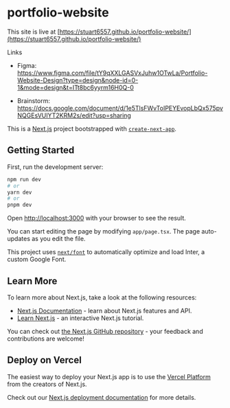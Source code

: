 # portfolio-website

This site is live at [https://stuart6557.github.io/portfolio-website/](https://stuart6557.github.io/portfolio-website/)

Links

- Figma: https://www.figma.com/file/tY9qXXLGASVxJuhw1OTwLa/Portfolio-Website-Design?type=design&node-id=0-1&mode=design&t=ITt8bc6yyrm16H0Q-0

- Brainstorm: https://docs.google.com/document/d/1e5TlsFWvToIPEYEvopLbQx575pvNQGEsVUIYT2KRM2s/edit?usp=sharing


This is a [Next.js](https://nextjs.org/) project bootstrapped with [`create-next-app`](https://github.com/vercel/next.js/tree/canary/packages/create-next-app).

## Getting Started

First, run the development server:

```bash
npm run dev
# or
yarn dev
# or
pnpm dev
```

Open [http://localhost:3000](http://localhost:3000) with your browser to see the result.

You can start editing the page by modifying `app/page.tsx`. The page auto-updates as you edit the file.

This project uses [`next/font`](https://nextjs.org/docs/basic-features/font-optimization) to automatically optimize and load Inter, a custom Google Font.

## Learn More

To learn more about Next.js, take a look at the following resources:

- [Next.js Documentation](https://nextjs.org/docs) - learn about Next.js features and API.
- [Learn Next.js](https://nextjs.org/learn) - an interactive Next.js tutorial.

You can check out [the Next.js GitHub repository](https://github.com/vercel/next.js/) - your feedback and contributions are welcome!

## Deploy on Vercel

The easiest way to deploy your Next.js app is to use the [Vercel Platform](https://vercel.com/new?utm_medium=default-template&filter=next.js&utm_source=create-next-app&utm_campaign=create-next-app-readme) from the creators of Next.js.

Check out our [Next.js deployment documentation](https://nextjs.org/docs/deployment) for more details.
